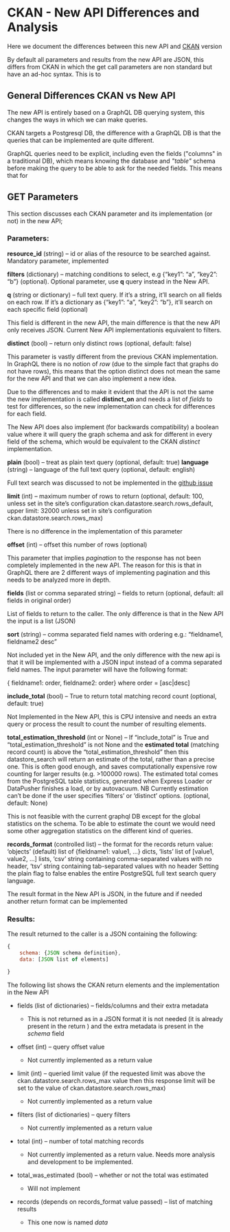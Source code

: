 # CKAN - New API Differences and Analysis

Here we document the differences between this new API and [CKAN]() version

By default all parameters and results from the new API are JSON, this differs from CKAN in which the get call parameters are non standard but have an ad-hoc syntax. This is to

## General Differences CKAN vs New API

The new API is entirely based on a GraphQL DB querying system, this changes the ways in which we can make queries.

CKAN targets a Postgresql DB, the difference with a GraphQL DB is that the queries that can be implemented are quite different.

GraphQL queries need to be explicit, including even the fields ("columns" in a traditional DB), which means knowing the database and _"table"_ schema before making the query to be able to ask for the needed fields. This means that for

## GET Parameters

This section discusses each CKAN parameter and its implementation (or not) in the new API;

### Parameters:

**resource_id** (string) – id or alias of the resource to be searched against. Mandatory parameter, implemented

**filters** (dictionary) – matching conditions to select, e.g {“key1”: “a”, “key2”: “b”} (optional). Optional parameter, use **q** query instead in the New API.

**q** (string or dictionary) – full text query. If it’s a string, it’ll search on all fields on each row. If it’s a dictionary as {“key1”: “a”, “key2”: “b”}, it’ll search on each specific field (optional)

This field is different in the new API, the main difference is that the new API only receives JSON. Current New API implementationis equivalent to filters. 

**distinct** (bool) – return only distinct rows (optional, default: false)

This parameter is vastly different from the previous CKAN implementation. In GraphQL there is no notion of *row* (due to the simple fact that graphs do not have rows), this means that the option distinct does not mean the same for the new API and that we can also implement a new idea. 

Due to the differences and to make it evident that the API is not the same the new implementation is called **distinct_on** and needs a list of *fields* to test for differences, so the new implementation can check for differences for each field.

The New API does also implement (for backwards compatibility) a boolean value where it will query the graph schema and ask for different in every field of the schema, which would be equivalent to the CKAN *distinct* implementation.

**plain** (bool) – treat as plain text query (optional, default: true)
**language** (string) – language of the full text query (optional, default: english)

Full text search was discussed to not be implemented in the [github issue](https://github.com/datopian/data-api/issues/7)

**limit** (int) – maximum number of rows to return (optional, default: 100, unless set in the site’s configuration ckan.datastore.search.rows_default, upper limit: 32000 unless set in site’s configuration ckan.datastore.search.rows_max)

There is no difference in the implementation of this parameter

**offset** (int) – offset this number of rows (optional)

This parameter that implies *pagination* to the response has not been completely implemented in the new API. The reason for this is that in GraphQL there are 2 different ways of implementing pagination and this needs to be analyzed more in depth.


**fields** (list or comma separated string) – fields to return (optional, default: all fields in original order)

List of fields to return to the caller. The only difference is that in the New API the input is a list (JSON)

**sort** (string) – comma separated field names with ordering e.g.: “fieldname1, fieldname2 desc”

Not included yet in the New API, and the only difference with the new api is that it will be implemented with a JSON input instead of a comma separated field names. The input parameter will have the following format:

{ fieldname1: order, fieldname2: order} where order = [asc|desc]

**include_total** (bool) – True to return total matching record count (optional, default: true)

Not Implemented in the New API, this is CPU intensive and needs an extra query or process the result to count the number of resulting elements. 

**total_estimation_threshold** (int or None) – If “include_total” is True and “total_estimation_threshold” is not None and the **estimated total** (matching record count) is above the “total_estimation_threshold” then this datastore_search will return an estimate of the total, rather than a precise one. This is often good enough, and saves computationally expensive row counting for larger results (e.g. >100000 rows). The estimated total comes from the PostgreSQL table statistics, generated when Express Loader or DataPusher finishes a load, or by autovacuum. NB Currently estimation can’t be done if the user specifies ‘filters’ or ‘distinct’ options. (optional, default: None)

This is not feasible with the current graphql DB except for the global statistics on the schema. To be able to estimate the count we would need some other aggregation statistics on the different kind of queries.


**records_format** (controlled list) – the format for the records return value: ‘objects’ (default) list of {fieldname1: value1, …} dicts, ‘lists’ list of [value1, value2, …] lists, ‘csv’ string containing comma-separated values with no header, ‘tsv’ string containing tab-separated values with no header
  Setting the plain flag to false enables the entire PostgreSQL full text search query language.

The result format in the New API is JSON, in the future and if needed another return format can be implemented


### Results:

The result returned to the caller is a JSON containing the following:

```javascript
{ 
    schema: {JSON schema definition},
    data: [JSON list of elements]

}
```

The following list shows the CKAN return elements and the implementation in the New API

* fields (list of dictionaries) – fields/columns and their extra metadata
    - This is not returned as in a JSON format it is not needed (it is already present in the return ) and the extra metadata is present in the *schema* field

* offset (int) – query offset value
    - Not currently implemented as a return value

* limit (int) – queried limit value (if the requested limit was above the ckan.datastore.search.rows_max value then this response limit will be set to the value of ckan.datastore.search.rows_max)
    - Not currently implemented as a return value

* filters (list of dictionaries) – query filters
    - Not currently implemented as a return value

* total (int) – number of total matching records
    - Not currently implemented as a return value. Needs more analysis and development to be implemented.

* total_was_estimated (bool) – whether or not the total was estimated
    - Will not implement

* records (depends on records_format value passed) – list of matching results 
    - This one now is named *data*
